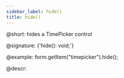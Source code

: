 ```yaml
---
sidebar_label: hide()
title: hide()
---          
```


@short: hides a TimePicker control

@signature: {'hide(): void;'}

@example:
form.getItem("timepicker").hide(); 

@descr:
